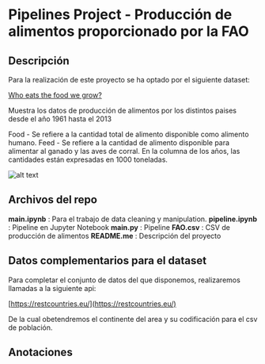 # Pipelines Project - Producción de alimentos proporcionado por la FAO

## Descripción

Para la realización de este proyecto se ha optado por el siguiente dataset:

[Who eats the food we grow?](https://www.kaggle.com/dorbicycle/world-foodfeed-production)

Muestra los datos de producción de alimentos por los distintos paises desde el año 1961 hasta el 2013

Food - Se refiere a la cantidad total de alimento disponible como alimento humano.
Feed - Se refiere a la cantidad de alimento disponible para alimentar al ganado y las aves de corral.
En la columna de los años, las cantidades están expresadas en 1000 toneladas. 

![alt text](https://upload.wikimedia.org/wikipedia/commons/thumb/d/db/FAO_logo.svg/245px-FAO_logo.svg.png "FAO")

## Archivos del repo

**main.ipynb** : Para el trabajo de data cleaning y manipulation.
**pipeline.ipynb** : Pipeline en Jupyter Notebook
**main.py** : Pipeline
**FAO.csv** : CSV de producción de alimentos
**README.me** : Descripción del proyecto

## Datos complementarios para el dataset

Para completar el conjunto de datos del que disponemos, realizaremos llamadas a la siguiente api:

[https://restcountries.eu/](https://restcountries.eu/)

De la cual obetendremos el continente del area y su codificación para el csv de población.



## Anotaciones


